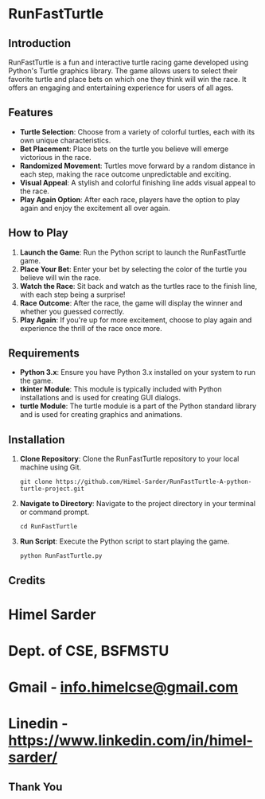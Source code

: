 # RunFastTurtle

## Introduction
RunFastTurtle is a fun and interactive turtle racing game developed using Python's Turtle graphics library. The game allows users to select their favorite turtle and place bets on which one they think will win the race. It offers an engaging and entertaining experience for users of all ages.

## Features
- **Turtle Selection**: Choose from a variety of colorful turtles, each with its own unique characteristics.
- **Bet Placement**: Place bets on the turtle you believe will emerge victorious in the race.
- **Randomized Movement**: Turtles move forward by a random distance in each step, making the race outcome unpredictable and exciting.
- **Visual Appeal**: A stylish and colorful finishing line adds visual appeal to the race.
- **Play Again Option**: After each race, players have the option to play again and enjoy the excitement all over again.

## How to Play
1. **Launch the Game**: Run the Python script to launch the RunFastTurtle game.
2. **Place Your Bet**: Enter your bet by selecting the color of the turtle you believe will win the race.
3. **Watch the Race**: Sit back and watch as the turtles race to the finish line, with each step being a surprise!
4. **Race Outcome**: After the race, the game will display the winner and whether you guessed correctly.
5. **Play Again**: If you're up for more excitement, choose to play again and experience the thrill of the race once more.

## Requirements
- **Python 3.x**: Ensure you have Python 3.x installed on your system to run the game.
- **tkinter Module**: This module is typically included with Python installations and is used for creating GUI dialogs.
- **turtle Module**: The turtle module is a part of the Python standard library and is used for creating graphics and animations.

## Installation
1. **Clone Repository**: Clone the RunFastTurtle repository to your local machine using Git.
   ```
   git clone https://github.com/Himel-Sarder/RunFastTurtle-A-python-turtle-project.git
   ```
2. **Navigate to Directory**: Navigate to the project directory in your terminal or command prompt.
   ```
   cd RunFastTurtle
   ```
3. **Run Script**: Execute the Python script to start playing the game.
   ```
   python RunFastTurtle.py
   ```

## Credits
# Himel Sarder
# Dept. of CSE, BSFMSTU
# Gmail - info.himelcse@gmail.com
# Linedin - https://www.linkedin.com/in/himel-sarder/

## Thank You
